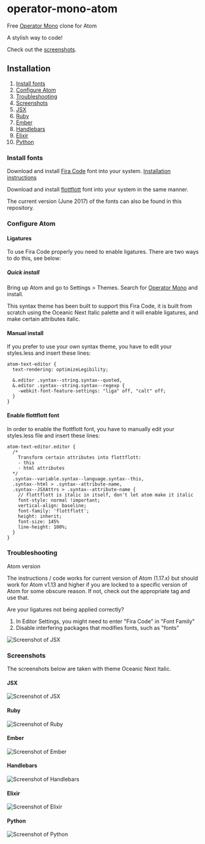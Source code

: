 # operator-mono-atom
Free [Operator Mono](http://www.typography.com/blog/introducing-operator) clone for Atom

A stylish way to code!

Check out the [screenshots](#screenshots).

## Installation

1. [Install fonts](#install-fonts)
2. [Configure Atom](#configure-atom)
3. [Troubleshooting](#troubleshooting)
4. [Screenshots](#screenshots)
  1. [JSX](#screenshot-jsx)
  2. [Ruby](#screenshot-ruby)
  3. [Ember](#screenshot-ember)
  4. [Handlebars](#screenshot-handlebars)
  5. [Elixir](#screenshot-elixir)
  6. [Python](#screenshot-python)

### <a name="install-fonts"></a> Install fonts

Download and install [Fira Code](https://github.com/tonsky/FiraCode) font into your system. [Installation instructions](https://github.com/tonsky/FiraCode/wiki)

Download and install [flottflott](http://www.dafont.com/flottflott.font) font into your system in the same manner.

The current version (June 2017) of the fonts can also be found in this repository.

### <a name="configure-atom"></a> Configure Atom

#### Ligatures

To use Fira Code properly you need to enable ligatures. There are two ways to do this, see below:

##### Quick install

Bring up Atom and go to Settings > Themes. Search for [Operator Mono](https://atom.io/themes/operator-mono) and install.

This syntax theme has been built to support this Fira Code, it is built from scratch using the Oceanic Next Italic palette and it will enable ligatures, and make certain attributes italic.

#### Manual install

If you prefer to use your own syntax theme, you have to edit your styles.less and insert these lines:

```
atom-text-editor {
  text-rendering: optimizeLegibility;

  &.editor .syntax--string.syntax--quoted,
  &.editor .syntax--string.syntax--regexp {
    -webkit-font-feature-settings: "liga" off, "calt" off;
  }
}
```

#### Enable flottflott font

In order to enable the flottflott font, you have to manually edit your styles.less file and insert these lines:

```
atom-text-editor.editor {
  /*
    Transform certain attributes into flottflott:
    - this
    - html attributes
  */
  .syntax--variable.syntax--language.syntax--this,
  .syntax--html > .syntax--attribute-name,
  .syntax--JSXAttrs > .syntax--attribute-name {
    // flottflott is italic in itself, don't let atom make it italic
    font-style: normal !important;
    vertical-align: baseline;
    font-family: 'flottflott';
    height: inherit;
    font-size: 145%
    line-height: 100%;
  }
}
```

### <a name="troubleshooting"></a> Troubleshooting

Atom version

The instructions / code works for current version of Atom (1.17.x) but should work for Atom v1.13 and higher if you are locked to a specific version of Atom for some obscure reason. If not, check out the appropriate tag and use that.

Are your ligatures not being applied correctly?

1. In Editor Settings, you might need to enter "Fira Code" in "Font Family"
1. Disable interfering packages that modifies fonts, such as "fonts"

![Screenshot of JSX](img/fonts.png)

### <a name="screenshots"></a> Screenshots

The screenshots below are taken with theme Oceanic Next Italic.

#### <a name="screenshot-jsx"></a> JSX

![Screenshot of JSX](img/JSX.png)

#### <a name="screenshot-ruby"></a> Ruby

![Screenshot of Ruby](img/ruby.png)

#### <a name="screenshot-ember"></a> Ember

![Screenshot of Ember](img/ember.png)

#### <a name="screenshot-handlebars"></a> Handlebars

![Screenshot of Handlebars](img/handlebars.png)

#### <a name="screenshot-elixir"></a> Elixir

![Screenshot of Elixir](img/elixir.png)

#### <a name="screenshot-python"></a> Python

![Screenshot of Python](img/python.png)
